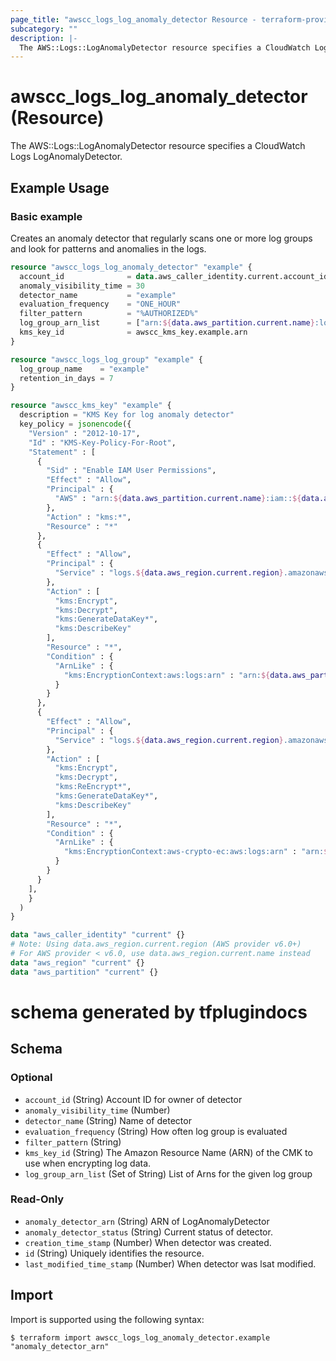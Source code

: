 ```yaml
---
page_title: "awscc_logs_log_anomaly_detector Resource - terraform-provider-awscc"
subcategory: ""
description: |-
  The AWS::Logs::LogAnomalyDetector resource specifies a CloudWatch Logs LogAnomalyDetector.
---
```


# awscc_logs_log_anomaly_detector (Resource)

The AWS::Logs::LogAnomalyDetector resource specifies a CloudWatch Logs LogAnomalyDetector.

## Example Usage

### Basic example

Creates  an anomaly detector that regularly scans one or more log groups and look for patterns and anomalies in the logs.

```terraform
resource "awscc_logs_log_anomaly_detector" "example" {
  account_id              = data.aws_caller_identity.current.account_id
  anomaly_visibility_time = 30
  detector_name           = "example"
  evaluation_frequency    = "ONE_HOUR"
  filter_pattern          = "%AUTHORIZED%"
  log_group_arn_list      = ["arn:${data.aws_partition.current.name}:logs:${data.aws_region.current.region}:${data.aws_caller_identity.current.account_id}:log-group:${awscc_logs_log_group.example.id}"]
  kms_key_id              = awscc_kms_key.example.arn
}

resource "awscc_logs_log_group" "example" {
  log_group_name    = "example"
  retention_in_days = 7
}

resource "awscc_kms_key" "example" {
  description = "KMS Key for log anomaly detector"
  key_policy = jsonencode({
    "Version" : "2012-10-17",
    "Id" : "KMS-Key-Policy-For-Root",
    "Statement" : [
      {
        "Sid" : "Enable IAM User Permissions",
        "Effect" : "Allow",
        "Principal" : {
          "AWS" : "arn:${data.aws_partition.current.name}:iam::${data.aws_caller_identity.current.account_id}:root"
        },
        "Action" : "kms:*",
        "Resource" : "*"
      },
      {
        "Effect" : "Allow",
        "Principal" : {
          "Service" : "logs.${data.aws_region.current.region}.amazonaws.com"
        },
        "Action" : [
          "kms:Encrypt",
          "kms:Decrypt",
          "kms:GenerateDataKey*",
          "kms:DescribeKey"
        ],
        "Resource" : "*",
        "Condition" : {
          "ArnLike" : {
            "kms:EncryptionContext:aws:logs:arn" : "arn:${data.aws_partition.current.name}:logs:${data.aws_region.current.region}:${data.aws_caller_identity.current.account_id}:anomaly-detector:*"
          }
        }
      },
      {
        "Effect" : "Allow",
        "Principal" : {
          "Service" : "logs.${data.aws_region.current.region}.amazonaws.com"
        },
        "Action" : [
          "kms:Encrypt",
          "kms:Decrypt",
          "kms:ReEncrypt*",
          "kms:GenerateDataKey*",
          "kms:DescribeKey"
        ],
        "Resource" : "*",
        "Condition" : {
          "ArnLike" : {
            "kms:EncryptionContext:aws-crypto-ec:aws:logs:arn" : "arn:${data.aws_partition.current.name}:logs:${data.aws_region.current.region}:${data.aws_caller_identity.current.account_id}:anomaly-detector:*"
          }
        }
      }
    ],
    }
  )
}

data "aws_caller_identity" "current" {}
# Note: Using data.aws_region.current.region (AWS provider v6.0+)
# For AWS provider < v6.0, use data.aws_region.current.name instead
data "aws_region" "current" {}
data "aws_partition" "current" {}
```

# schema generated by tfplugindocs
## Schema

### Optional

- `account_id` (String) Account ID for owner of detector
- `anomaly_visibility_time` (Number)
- `detector_name` (String) Name of detector
- `evaluation_frequency` (String) How often log group is evaluated
- `filter_pattern` (String)
- `kms_key_id` (String) The Amazon Resource Name (ARN) of the CMK to use when encrypting log data.
- `log_group_arn_list` (Set of String) List of Arns for the given log group

### Read-Only

- `anomaly_detector_arn` (String) ARN of LogAnomalyDetector
- `anomaly_detector_status` (String) Current status of detector.
- `creation_time_stamp` (Number) When detector was created.
- `id` (String) Uniquely identifies the resource.
- `last_modified_time_stamp` (Number) When detector was lsat modified.

## Import

Import is supported using the following syntax:

```shell
$ terraform import awscc_logs_log_anomaly_detector.example "anomaly_detector_arn"
```
